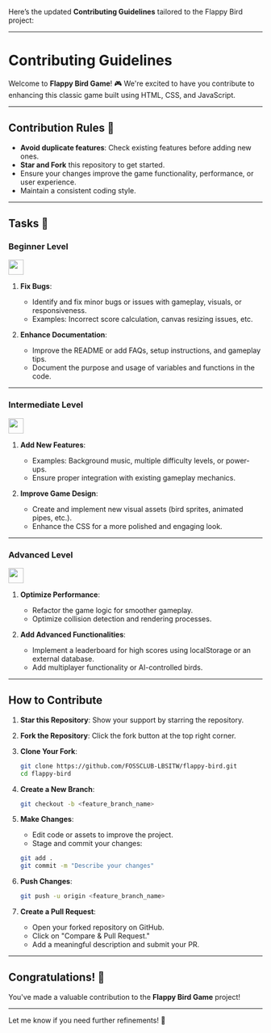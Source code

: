 Here’s the updated **Contributing Guidelines** tailored to the Flappy Bird project:

---

# Contributing Guidelines

Welcome to **Flappy Bird Game**! 🎮 We're excited to have you contribute to enhancing this classic game built using HTML, CSS, and JavaScript.

---

## Contribution Rules 🚦

- **Avoid duplicate features**: Check existing features before adding new ones.
- **Star and Fork** this repository to get started.
- Ensure your changes improve the game functionality, performance, or user experience.
- Maintain a consistent coding style.

---

## Tasks 🌟

### Beginner Level

<img height="30" src="https://img.shields.io/badge/Beginner%20level-green.svg?&style=for-the-badge&logo=Beginner%20level&logoColor=blue" />

1. **Fix Bugs**:
   - Identify and fix minor bugs or issues with gameplay, visuals, or responsiveness.
   - Examples: Incorrect score calculation, canvas resizing issues, etc.

2. **Enhance Documentation**:
   - Improve the README or add FAQs, setup instructions, and gameplay tips.
   - Document the purpose and usage of variables and functions in the code.

---

### Intermediate Level

<img height="30" src="https://img.shields.io/badge/Intermediate%20level-red.svg?&style=for-the-badge&logo=Intermediate%20level&logoColor=blue" />

1. **Add New Features**:
   - Examples: Background music, multiple difficulty levels, or power-ups.
   - Ensure proper integration with existing gameplay mechanics.

2. **Improve Game Design**:
   - Create and implement new visual assets (bird sprites, animated pipes, etc.).
   - Enhance the CSS for a more polished and engaging look.

---

### Advanced Level

<img height="30" src="https://img.shields.io/badge/Advanced%20level-blue.svg?&style=for-the-badge&logo=Advanced%20level&logoColor=blue" />

1. **Optimize Performance**:
   - Refactor the game logic for smoother gameplay.
   - Optimize collision detection and rendering processes.

2. **Add Advanced Functionalities**:
   - Implement a leaderboard for high scores using localStorage or an external database.
   - Add multiplayer functionality or AI-controlled birds.

---

## How to Contribute

1. **Star this Repository**: Show your support by starring the repository.
2. **Fork the Repository**: Click the fork button at the top right corner.
3. **Clone Your Fork**:
   ```bash
   git clone https://github.com/FOSSCLUB-LBSITW/flappy-bird.git
   cd flappy-bird
   ```
4. **Create a New Branch**:
   ```bash
   git checkout -b <feature_branch_name>
   ```
5. **Make Changes**:
   - Edit code or assets to improve the project.
   - Stage and commit your changes:
   ```bash
   git add .
   git commit -m "Describe your changes"
   ```
6. **Push Changes**:
   ```bash
   git push -u origin <feature_branch_name>
   ```

7. **Create a Pull Request**:
   - Open your forked repository on GitHub.
   - Click on "Compare & Pull Request."
   - Add a meaningful description and submit your PR.

---

## Congratulations! 🎉  
You've made a valuable contribution to the **Flappy Bird Game** project!  

---

Let me know if you need further refinements! 🚀